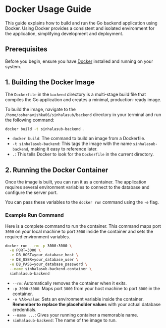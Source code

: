 # Docker Usage Guide

This guide explains how to build and run the Go backend application using Docker. Using Docker provides a consistent and isolated environment for the application, simplifying development and deployment.

## Prerequisites

Before you begin, ensure you have [Docker](https://www.docker.com/get-started) installed and running on your system.

## 1. Building the Docker Image

The `Dockerfile` in the `backend` directory is a multi-stage build file that compiles the Go application and creates a minimal, production-ready image.

To build the image, navigate to the `/home/oshanavishka06/sinhalasub/backend` directory in your terminal and run the following command:

```bash
docker build -t sinhalasub-backend .
```

*   `docker build`: The command to build an image from a Dockerfile.
*   `-t sinhalasub-backend`: This tags the image with the name `sinhalasub-backend`, making it easy to reference later.
*   `.`: This tells Docker to look for the `Dockerfile` in the current directory.

## 2. Running the Docker Container

Once the image is built, you can run it as a container. The application requires several environment variables to connect to the database and configure the server port.

You can pass these variables to the `docker run` command using the `-e` flag.

### Example Run Command

Here is a complete command to run the container. This command maps port `3000` on your local machine to port `3000` inside the container and sets the required environment variables.

```bash
docker run --rm -p 3000:3000 \
  -e PORT=3000 \
  -e DB_HOST=your_database_host \
  -e DB_USER=your_database_user \
  -e DB_PASS=your_database_password \
  --name sinhalasub-backend-container \
  sinhalasub-backend
```

*   `--rm`: Automatically removes the container when it exits.
*   `-p 3000:3000`: Maps port `3000` from your host machine to port `3000` in the container.
*   `-e VAR=value`: Sets an environment variable inside the container. **Remember to replace the placeholder values** with your actual database credentials.
*   `--name ...`: Gives your running container a memorable name.
*   `sinhalasub-backend`: The name of the image to run.